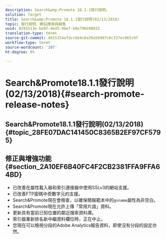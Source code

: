 ```yaml
---
description: Search&amp;Promote 18.1.1發行說明。
solution: Target
title: Search&amp;Promote 18.1.1發行說明(02/13/2018)
topic: 發行說明、網站搜尋與銷售
uuid: 8291513e-be9f-4ed5-96e7-b8e796b98832
translation-type: tm+mt
source-git-commit: d015154efdccbb4c6a39a56907c0c337ec065c9f
workflow-type: tm+mt
source-wordcount: '107'
ht-degree: 0%

---
```



# Search&amp;Promote18.1.1發行說明(02/13/2018){#search-promote-release-notes}

## Search&amp;Promote18.1.1發行說明(02/13/2018){#topic_28FE07DAC141450C8365B2EF97CF5795}

## 修正與增強功能{#section_2A10EF6B40FC4F2CB2381FFA9FFA64BD}

* 已改善在屬性載入器和索引連接器中使用SSLv3的網站支援。
* 已改善FTP密碼中奇數字元的支援。
* Search&amp;Promote現在會檢查，以確保簡報範本中的`gsname`屬性為非空白。
* Search&amp;Promote現在允許上傳「常用片語」資料。
* 更新具有當前已知位置的鄰近搜索資料庫。
* 索引器重新排名新中繼資料欄位時，正在中止。
* 您現在可以檢視分段的Adobe Analytics報告資料，即使沒有分段的設定亦然。

